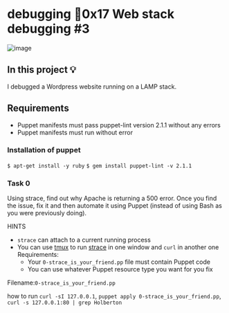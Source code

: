 # debugging :page_with_curl:0x17 Web stack debugging #3

![image](https://github.com/arkoaikins/alx-system_engineering-devops/assets/110135034/b3f0b849-0154-4c2f-9fff-686f47b7b9b2)

## In this project :bulb:

I debugged a Wordpress website running on a LAMP stack.

## Requirements
- Puppet manifests must pass puppet-lint version 2.1.1 without any errors
- Puppet manifests must run without error

### Installation of puppet
`$ apt-get install -y ruby`
`$ gem install puppet-lint -v 2.1.1`

### Task 0
Using strace, find out why Apache is returning a 500 error. Once you find the issue,
fix it and then automate it using Puppet (instead of using Bash as you were previously doing).

HINTS
- `strace` can attach to a current running process
- You can use [tmux](https://intranet.alxswe.com/rltoken/UsSRoxIYdq0l0QUIuDNnSw) to run [strace](https://intranet.alxswe.com/rltoken/ueMevAif95DjyW2sqVCMoA) in one window and `curl` in another one
Requirements:
  - Your `0-strace_is_your_friend.pp` file must contain Puppet code
  - You can use whatever Puppet resource type you want for you fix

Filename:`0-strace_is_your_friend.pp`

how to run `curl -sI 127.0.0.1`, `puppet apply 0-strace_is_your_friend.pp`, `curl -s 127.0.0.1:80 | grep Holberton`
